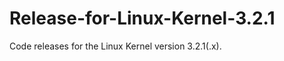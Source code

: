 Release-for-Linux-Kernel-3.2.1
==============================

Code releases for the Linux Kernel version 3.2.1(.x).